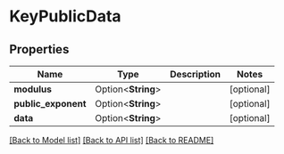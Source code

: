 # KeyPublicData

## Properties

Name | Type | Description | Notes
------------ | ------------- | ------------- | -------------
**modulus** | Option<**String**> |  | [optional]
**public_exponent** | Option<**String**> |  | [optional]
**data** | Option<**String**> |  | [optional]

[[Back to Model list]](../README.md#documentation-for-models) [[Back to API list]](../README.md#documentation-for-api-endpoints) [[Back to README]](../README.md)


